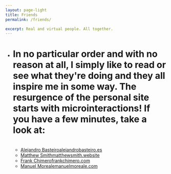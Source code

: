 ```yaml
---
layout: page-light
title: Friends
permalink: /friends/

excerpt: Real and virtual people. All together.
---
```



<ul class="categorias">

  <li><h1>In no particular order and with no reason at all, I simply like to read or see what they're doing and they all inspire me in some way. The resurgence of the personal site starts with microinteractions! If you have a few minutes, take a look at:</h1><br>
    <ul class="categorias">
      <li class="categoria-post"><a href="http://alejandrobasteiro.es" target="_blank">Alejandro Basteiro<span class="categoria-info">alejandrobasteiro.es</span></a></li>
      <li class="categoria-post"><a href="https://matthewsmith.website" target="_blank">Matthew Smith<span class="categoria-info">matthewsmith.website</span></a></li>
      <li class="categoria-post"><a href="https://frankchimero.com" target="_blank">Frank Chimero<span class="categoria-info">frankchimero.com</span></a></li>
      <li class="categoria-post"><a href="https://manuelmoreale.com" target="_blank">Manuel Moreale<span class="categoria-info">manuelmoreale.com</span></a></li>
    </ul>
  </li>

</ul>